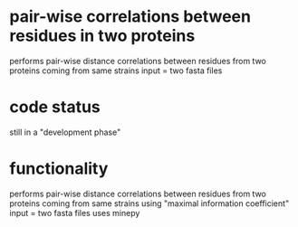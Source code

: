 # pair-wise correlations between residues in two proteins
performs pair-wise distance correlations between residues from two proteins coming from same strains
input = two fasta files 

# code status
still in a "development phase"

# functionality
performs pair-wise distance correlations between residues from two proteins coming from same strains using "maximal information coefficient"
input = two fasta files
uses minepy
